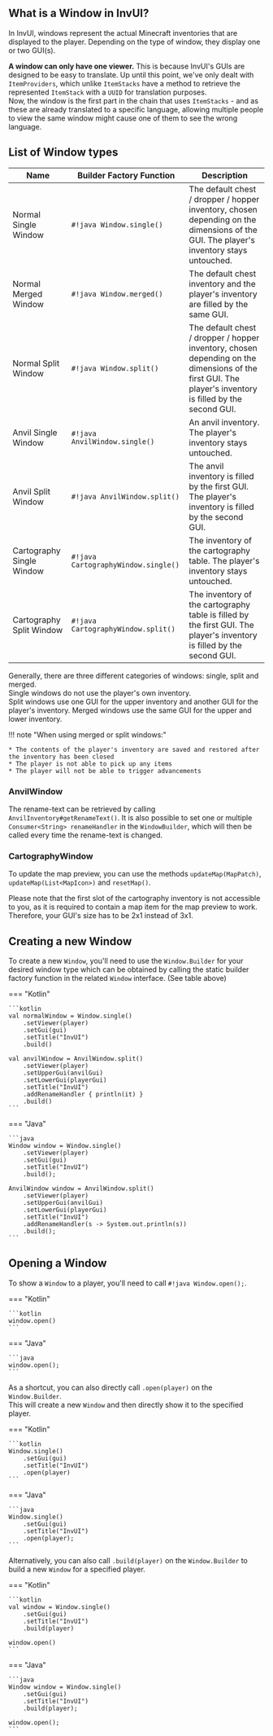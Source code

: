 ## What is a Window in InvUI?

In InvUI, windows represent the actual Minecraft inventories that are displayed to the player.
Depending on the type of window, they display one or two GUI(s).

**A window can only have one viewer.** This is because InvUI's GUIs are designed to be easy to translate.
Up until this point, we've only dealt with `ItemProviders`, which unlike `ItemStacks` have a
method to retrieve the represented `ItemStack` with a `UUID` for translation purposes.  
Now, the window is the first part in the chain that uses `ItemStacks` - and as these are already
translated to a specific language, allowing multiple people to view the same window might cause
one of them to see the wrong language.

## List of Window types

| Name                      | Builder Factory Function            | Description                                                                                                                                              |
|---------------------------|-------------------------------------|----------------------------------------------------------------------------------------------------------------------------------------------------------|
| Normal Single Window      | `#!java Window.single()`            | The default chest / dropper / hopper inventory, chosen depending on the dimensions of the GUI. The player's inventory stays untouched.                   |
| Normal Merged Window      | `#!java Window.merged()`            | The default chest inventory and the player's inventory are filled by the same GUI.                                                                       |
| Normal Split Window       | `#!java Window.split()`             | The default chest / dropper / hopper inventory, chosen depending on the dimensions of the first GUI. The player's inventory is filled by the second GUI. |
| Anvil Single Window       | `#!java AnvilWindow.single()`       | An anvil inventory. The player's inventory stays untouched.                                                                                              |
| Anvil Split Window        | `#!java AnvilWindow.split()`        | The anvil inventory is filled by the first GUI. The player's inventory is filled by the second GUI.                                                      |
| Cartography Single Window | `#!java CartographyWindow.single()` | The inventory of the cartography table. The player's inventory stays untouched.                                                                          |
| Cartography Split Window  | `#!java CartographyWindow.split()`  | The inventory of the cartography table is filled by the first GUI. The player's inventory is filled by the second GUI.                                   |

Generally, there are three different categories of windows: single, split and merged.  
Single windows do not use the player's own inventory.  
Split windows use one GUI for the upper inventory and another GUI for the player's inventory.
Merged windows use the same GUI for the upper and lower inventory.

!!! note "When using merged or split windows:"

    * The contents of the player's inventory are saved and restored after the inventory has been closed
    * The player is not able to pick up any items
    * The player will not be able to trigger advancements

### AnvilWindow

The rename-text can be retrieved by calling `AnvilInventory#getRenameText()`. It is also possible to set one or multiple
`Consumer<String> renameHandler` in the `WindowBuilder`, which will then be called every time the rename-text is
changed.

### CartographyWindow

To update the map preview, you can use the methods `updateMap(MapPatch)`, `updateMap(List<MapIcon>)` and `resetMap()`.

Please note that the first slot of the cartography inventory is not accessible to you, as it is required to contain
a map item for the map preview to work. Therefore, your GUI's size has to be 2x1 instead of 3x1.

## Creating a new Window

To create a new `Window`, you'll need to use the `Window.Builder` for your desired window type which can be obtained
by calling the static builder factory function in the related `Window` interface. (See table above)

=== "Kotlin"

    ```kotlin
    val normalWindow = Window.single()
        .setViewer(player)
        .setGui(gui)
        .setTitle("InvUI")
        .build()

    val anvilWindow = AnvilWindow.split()
        .setViewer(player)
        .setUpperGui(anvilGui)
        .setLowerGui(playerGui)
        .setTitle("InvUI")
        .addRenameHandler { println(it) }
        .build()
    ```

=== "Java"

    ```java
    Window window = Window.single()
        .setViewer(player)
        .setGui(gui)
        .setTitle("InvUI")
        .build();

    AnvilWindow window = AnvilWindow.split()
        .setViewer(player)
        .setUpperGui(anvilGui)
        .setLowerGui(playerGui)
        .setTitle("InvUI")
        .addRenameHandler(s -> System.out.println(s))
        .build();
    ```

## Opening a Window

To show a `Window` to a player, you'll need to call `#!java Window.open();`.

=== "Kotlin"

    ```kotlin
    window.open()
    ```

=== "Java"

    ```java
    window.open();
    ```

As a shortcut, you can also directly call `.open(player)` on the `Window.Builder`.  
This will create a new `Window` and then directly show it to the specified player.

=== "Kotlin"

    ```kotlin
    Window.single()
        .setGui(gui)
        .setTitle("InvUI")
        .open(player)
    ```

=== "Java"

    ```java
    Window.single()
        .setGui(gui)
        .setTitle("InvUI")
        .open(player);
    ```

Alternatively, you can also call `.build(player)` on the `Window.Builder` to build a new `Window` for a specified player.

=== "Kotlin"

    ```kotlin
    val window = Window.single()
        .setGui(gui)
        .setTitle("InvUI")
        .build(player)

    window.open()
    ```

=== "Java"

    ```java
    Window window = Window.single()
        .setGui(gui)
        .setTitle("InvUI")
        .build(player);

    window.open();
    ```